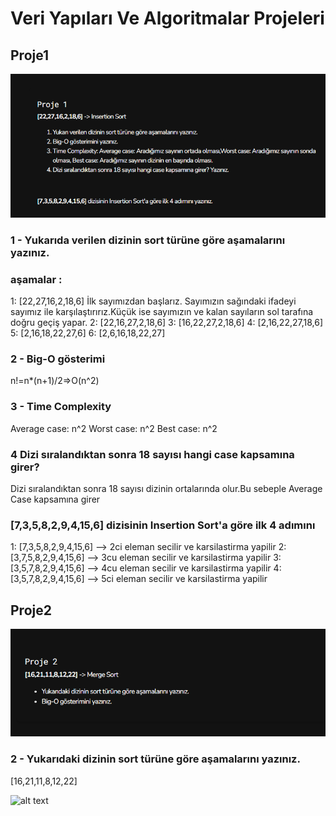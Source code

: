 # Veri Yapıları Ve Algoritmalar Projeleri
## Proje1
![alt text](assets/insert.png)
### 1 - Yukarıda verilen dizinin sort türüne göre aşamalarını yazınız.

### aşamalar :
1: [22,27,16,2,18,6] İlk sayımızdan başlarız. Sayımızın sağındaki ifadeyi sayımız ile karşılaştırırız.Küçük ise sayımızın ve kalan sayıların sol tarafına doğru geçiş yapar.
2: [22,16,27,2,18,6]
3: [16,22,27,2,18,6]
4: [2,16,22,27,18,6]
5: [2,16,18,22,27,6]
6: [2,6,16,18,22,27]

### 2 - Big-O gösterimi

n!=n*(n+1)/2=>O(n^2)

### 3 - Time Complexity

Average case: n^2
Worst case: n^2
Best case: n^2

### 4 Dizi sıralandıktan sonra 18 sayısı hangi case kapsamına girer?

Dizi sıralandıktan sonra 18 sayısı dizinin ortalarında olur.Bu sebeple Average Case kapsamına girer

### [7,3,5,8,2,9,4,15,6] dizisinin Insertion Sort'a göre ilk 4 adımını 

1: [7,3,5,8,2,9,4,15,6] --> 2ci eleman secilir ve karsilastirma yapilir
2: [3,7,5,8,2,9,4,15,6] --> 3cu eleman secilir ve karsilastirma yapilir
3: [3,5,7,8,2,9,4,15,6] --> 4cu eleman secilir ve karsilastirma yapilir
4: [3,5,7,8,2,9,4,15,6] --> 5ci eleman secilir ve karsilastirma yapilir




## Proje2
![alt text](assets/merge.png)
### 2 - Yukarıdaki dizinin sort türüne göre aşamalarını yazınız.
[16,21,11,8,12,22]

![alt text](Untitled2.png)


